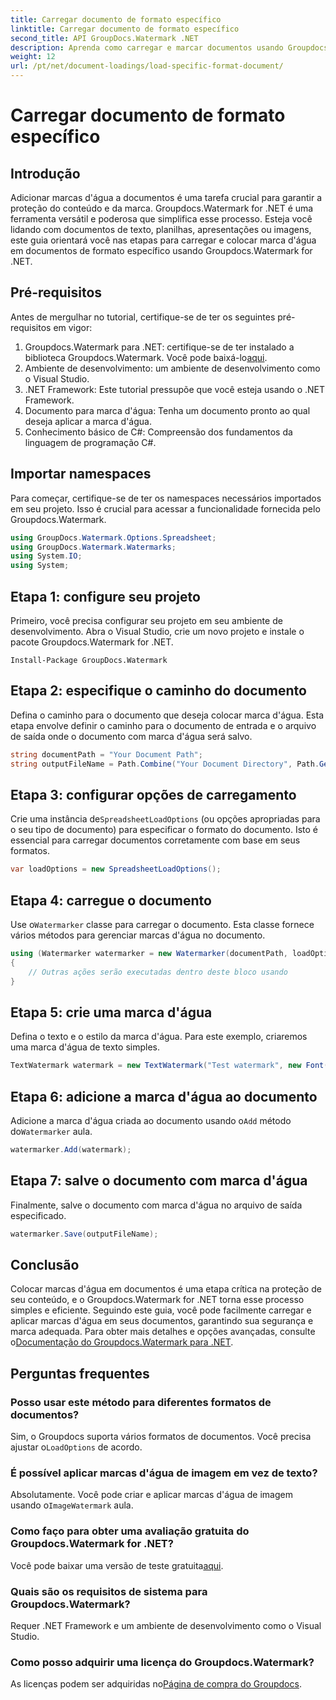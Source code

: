 ```yaml
---
title: Carregar documento de formato específico
linktitle: Carregar documento de formato específico
second_title: API GroupDocs.Watermark .NET
description: Aprenda como carregar e marcar documentos usando Groupdocs Watermark for .NET com este guia passo a passo. Proteja e marque seu conteúdo sem esforço.
weight: 12
url: /pt/net/document-loadings/load-specific-format-document/
---
```


# Carregar documento de formato específico

## Introdução
Adicionar marcas d'água a documentos é uma tarefa crucial para garantir a proteção do conteúdo e da marca. Groupdocs.Watermark for .NET é uma ferramenta versátil e poderosa que simplifica esse processo. Esteja você lidando com documentos de texto, planilhas, apresentações ou imagens, este guia orientará você nas etapas para carregar e colocar marca d'água em documentos de formato específico usando Groupdocs.Watermark for .NET.
## Pré-requisitos
Antes de mergulhar no tutorial, certifique-se de ter os seguintes pré-requisitos em vigor:
1.  Groupdocs.Watermark para .NET: certifique-se de ter instalado a biblioteca Groupdocs.Watermark. Você pode baixá-lo[aqui](https://releases.groupdocs.com/Watermark/net/).
2. Ambiente de desenvolvimento: um ambiente de desenvolvimento como o Visual Studio.
3. .NET Framework: Este tutorial pressupõe que você esteja usando o .NET Framework.
4. Documento para marca d'água: Tenha um documento pronto ao qual deseja aplicar a marca d'água.
5. Conhecimento básico de C#: Compreensão dos fundamentos da linguagem de programação C#.

## Importar namespaces
Para começar, certifique-se de ter os namespaces necessários importados em seu projeto. Isso é crucial para acessar a funcionalidade fornecida pelo Groupdocs.Watermark.
```csharp
using GroupDocs.Watermark.Options.Spreadsheet;
using GroupDocs.Watermark.Watermarks;
using System.IO;
using System;
```

## Etapa 1: configure seu projeto
Primeiro, você precisa configurar seu projeto em seu ambiente de desenvolvimento. Abra o Visual Studio, crie um novo projeto e instale o pacote Groupdocs.Watermark for .NET.
```shell
Install-Package GroupDocs.Watermark
```
## Etapa 2: especifique o caminho do documento
Defina o caminho para o documento que deseja colocar marca d'água. Esta etapa envolve definir o caminho para o documento de entrada e o arquivo de saída onde o documento com marca d'água será salvo.
```csharp
string documentPath = "Your Document Path";
string outputFileName = Path.Combine("Your Document Directory", Path.GetFileName(documentPath));
```
## Etapa 3: configurar opções de carregamento
 Crie uma instância de`SpreadsheetLoadOptions` (ou opções apropriadas para o seu tipo de documento) para especificar o formato do documento. Isto é essencial para carregar documentos corretamente com base em seus formatos.
```csharp
var loadOptions = new SpreadsheetLoadOptions();
```
## Etapa 4: carregue o documento
 Use o`Watermarker` classe para carregar o documento. Esta classe fornece vários métodos para gerenciar marcas d'água no documento.
```csharp
using (Watermarker watermarker = new Watermarker(documentPath, loadOptions))
{
    // Outras ações serão executadas dentro deste bloco usando
}
```
## Etapa 5: crie uma marca d'água
Defina o texto e o estilo da marca d'água. Para este exemplo, criaremos uma marca d'água de texto simples.
```csharp
TextWatermark watermark = new TextWatermark("Test watermark", new Font("Arial", 12));
```
## Etapa 6: adicione a marca d'água ao documento
Adicione a marca d'água criada ao documento usando o`Add` método do`Watermarker` aula.
```csharp
watermarker.Add(watermark);
```
## Etapa 7: salve o documento com marca d'água
Finalmente, salve o documento com marca d'água no arquivo de saída especificado.
```csharp
watermarker.Save(outputFileName);
```

## Conclusão
Colocar marcas d'água em documentos é uma etapa crítica na proteção de seu conteúdo, e o Groupdocs.Watermark for .NET torna esse processo simples e eficiente. Seguindo este guia, você pode facilmente carregar e aplicar marcas d'água em seus documentos, garantindo sua segurança e marca adequada. Para obter mais detalhes e opções avançadas, consulte o[Documentação do Groupdocs.Watermark para .NET](https://tutorials.groupdocs.com/Watermark/net/).
## Perguntas frequentes
### Posso usar este método para diferentes formatos de documentos?
 Sim, o Groupdocs suporta vários formatos de documentos. Você precisa ajustar o`LoadOptions` de acordo.
### É possível aplicar marcas d'água de imagem em vez de texto?
 Absolutamente. Você pode criar e aplicar marcas d'água de imagem usando o`ImageWatermark` aula.
### Como faço para obter uma avaliação gratuita do Groupdocs.Watermark for .NET?
 Você pode baixar uma versão de teste gratuita[aqui](https://releases.groupdocs.com/).
### Quais são os requisitos de sistema para Groupdocs.Watermark?
Requer .NET Framework e um ambiente de desenvolvimento como o Visual Studio.
### Como posso adquirir uma licença do Groupdocs.Watermark?
As licenças podem ser adquiridas no[Página de compra do Groupdocs](https://purchase.groupdocs.com/buy).